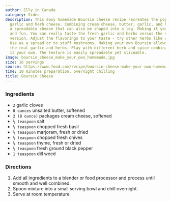 ```yaml
---
author: Elly in Canada
category: Sides
description: This easy homemade Boursin cheese recipe recreates the popular French
  garlic and herb cheese. Combining cream cheese, butter, garlic, and herbs makes
  a spreadable cheese that can also be shaped into a log. Making it yourself is economical
  and fun. You can really taste the fresh garlic and herbs versus the store-bought
  version. Adjust the flavorings to your taste - try other herbs like chives or basil.
  Use as a spread or to stuff mushrooms. Making your own Boursin allows you to taste
  the real garlic and herbs. Play with different herb and spice combinations to make
  it your own. The texture is easily spreadable yet sliceable.
image: boursin_cheese_make_your_own_homemade.jpg
size: 16 servings
source: https://www.food.com/recipe/boursin-cheese-make-your-own-homemade-substitute-clone-65204
time: 10 minutes preparation, overnight chilling
title: Boursin Cheese
---
```

### Ingredients

* `2` garlic cloves
* `8 ounces` unsalted butter, softened
* `2 (8 ounce)` packages cream cheese, softened
* `½ teaspoon` salt
* `½ teaspoon` chopped fresh basil
* `½ teaspoon` marjoram, fresh or dried
* `½ teaspoon` chopped fresh chives
* `¼ teaspoon` thyme, fresh or dried
* `½ teaspoon` fresh ground black pepper
* `1 teaspoon` dill weed

### Directions

1. Add all ingredients to a blender or food processor and process until smooth and well combined.
2. Spoon mixture into a small serving bowl and chill overnight.
3. Serve at room temperature.